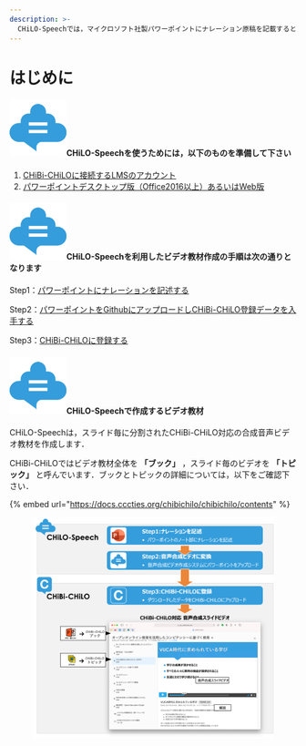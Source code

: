 ```yaml
---
description: >-
  CHiLO-Speechでは，マイクロソフト社製パワーポイントにナレーション原稿を記載すると，CHiBi-CHiLOに対応した合成音声付きビデオ教材を作成することができます．
---
```


# はじめに

#### <img src=".gitbook/assets/image (421).png" alt="" data-size="line">CHiLO-Speechを使うためには，以下のものを準備して下さい

1. [CHiBi-CHiLOに接続するLMSのアカウント](prepare/lms.md)
2. [パワーポイントデスクトップ版（Office2016以上）あるいはWeb版](prepare/powerpoint-1.md)

#### <img src=".gitbook/assets/image (34).png" alt="" data-size="line">CHiLO-Speechを利用したビデオ教材作成の手順は次の通りとなります

Step1：[パワーポイントにナレーションを記述する](narration/describe.md)

Step2：[パワーポイントをGithubにアップロードしCHiBi-CHiLO登録データを入手する](video/convert-web.md)

Step3：[CHiBi-CHiLOに登録する](chibi-chilo/registration.md)

#### <img src=".gitbook/assets/image (326).png" alt="" data-size="line">CHiLO-Speechで作成するビデオ教材 <a href="#surusuraidobideo" id="surusuraidobideo"></a>

CHiLO-Speechは，スライド毎に分割されたCHiBi-CHiLO対応の合成音声ビデオ教材を作成します．

CHiBi-CHiLOではビデオ教材全体を **「ブック」** ，スライド毎のビデオを **「トピック」** と呼んでいます．ブックとトピックの詳細については，以下をご確認下さい．

{% embed url="https://docs.cccties.org/chibichilo/chibichilo/contents" %}

<figure><img src=".gitbook/assets/image326-3.png" alt=""><figcaption></figcaption></figure>

